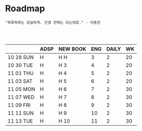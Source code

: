 # Roadmap

```
"하루하루는 성실하게. 인생 전체는 되는대로." - 이동진
```



<br><br>

|           | ADSP | NEW BOOK | ENG  | DAILY | WK   |
| --------- | ---- | -------- | ---- | ----- | ---- |
| 10 28 SUN | H    | H H      | 3    | 2     | 20   |
| 10 30 TUE | H    | H 3      | 4    | 2     | 20   |
| 11 01 THU | H    | H 4      | 5    | 2     | 20   |
| 11 03 SAT | H    | H 5      | 6    | 2     | 20   |
| 11 05 MON | H    | H 6      | 7    | 2     | 30   |
| 11 07 WED | H    | H 7      | 8    | 2     | 30   |
| 11 09 FRI | H    | H 8      | 9    | 2     | 30   |
| 11 11 SUN | H    | H 9      | 10   | 2     | 30   |
| 11 13 TUE | H    | H 10     | 11   | 2     | 30   |

<br><br>

